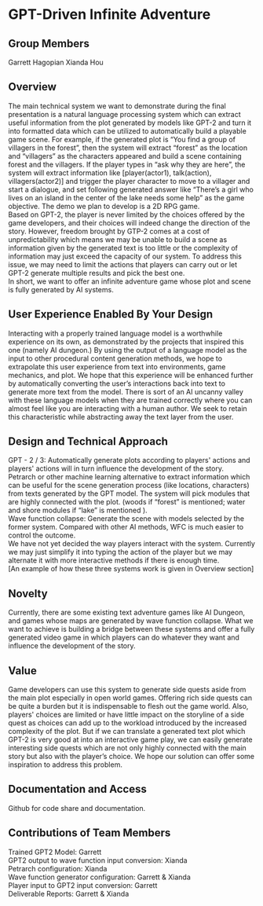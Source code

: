 # GPT-Driven Infinite Adventure
## Group Members
Garrett Hagopian
Xianda Hou
## Overview
The main technical system we want to demonstrate during the final presentation is a natural language processing system which can extract useful information from the plot generated by models like GPT-2 and turn it into formatted data which can be utilized to automatically build a playable game scene. For example, if the generated plot is “You find a group of villagers in the forest”, then the system will extract “forest” as the location and “villagers” as the characters appeared and build a scene containing forest and the villagers. If the player types in “ask why they are here”, the system will extract information like [player(actor1), talk(action), villagers(actor2)] and trigger the player character to move to a villager and start a dialogue, and set following generated answer like “There’s a girl who lives on an island in the center of the lake needs some help” as the game objective. The demo we plan to develop is a 2D RPG game.<br>
Based on GPT-2, the player is never limited by the choices offered by the game developers, and their choices will indeed change the direction of the story. However, freedom brought by GTP-2 comes at a cost of unpredictability which means we may be unable to build a scene as information given by the generated text is too little or the complexity of information may just exceed the capacity of our system. To address this issue, we may need to limit the actions that players can carry out or let GPT-2 generate multiple results and pick the best one.<br>
In short, we want to offer an infinite adventure game whose plot and scene is fully generated by AI systems.<br>
## User Experience Enabled By Your Design 
Interacting with a properly trained language model is a worthwhile experience on its own, as demonstrated by the projects that inspired this one (namely AI dungeon.) By using the output of a language model as the input to other procedural content generation methods, we hope to extrapolate this user experience from text into environments, game mechanics, and plot. We hope that this experience will be enhanced further by automatically converting the user’s interactions back into text to generate more text from the model. There is sort of an AI uncanny valley with these language models when they are trained correctly where you can almost feel like you are interacting with a human author. We seek to retain this characteristic while abstracting away the text layer from the user.<br>
## Design and Technical Approach 		
GPT - 2 / 3: Automatically generate plots according to players' actions and players' actions will in turn influence the development of the story.<br>
Petrarch or other machine learning alternative to extract information which can be useful for the scene generation process (like locations, characters) from texts generated by the GPT model. The system will pick modules that are highly connected with the plot. (woods if “forest” is mentioned; water and shore modules if “lake” is mentioned ). <br>
Wave function collapse: Generate the scene with models selected by the former system. Compared with other AI methods, WFC is much easier to control the outcome. <br>
We have not yet decided the way players interact with the system. Currently we may just simplify it into typing the action of the player but we may alternate it with more interactive methods if there is enough time.<br>
[An example of how these three systems work is given in Overview section]
## Novelty
Currently, there are some existing text adventure games like AI Dungeon, and games whose maps are generated by wave function collapse. What we want to achieve is building a bridge between these systems and offer a fully generated video game in which players can do whatever they want and influence the development of the story.
## Value
Game developers can use this system to generate side quests aside from the main plot especially in open world games. Offering rich side quests can be quite a burden but it is indispensable to flesh out the game world. Also, players' choices are limited or have little impact on the storyline of a side quest as choices can add up to the workload introduced by the increased complexity of the plot. But if we can translate a generated text plot which GPT-2 is very good at into an interactive game play, we can easily generate interesting side quests which are not only highly connected with the main story but also with the player’s choice. We hope our solution can offer some inspiration to address this problem.
## Documentation and Access
Github for code share and documentation.

## Contributions of Team Members
Trained GPT2 Model:						Garrett<br>
GPT2 output to wave function input conversion:			Xianda<br>
Petrarch configuration: 						Xianda<br>
Wave function generator configuration:				Garrett & Xianda<br>
Player input to GPT2 input conversion:				Garrett<br>
Deliverable Reports:						              Garrett & Xianda<br>
